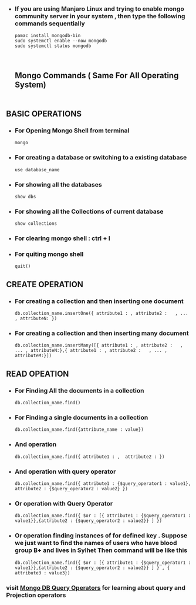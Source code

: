 
 - ### If you are using Manjaro Linux and trying to enable mongo community server in your system , then type the following commands sequentially
       pamac install mongodb-bin
       sudo systemctl enable --now mongodb
       sudo systemctl status mongodb
    
    <br>

    ## Mongo Commands ( Same For All Operating System) <br><br>

## BASIC OPERATIONS
- ### For Opening Mongo Shell from terminal
      mongo
- ### For creating a database or switching to a existing database
      use database_name
- ### For showing all the databases
      show dbs
- ### For showing all the Collections of current database
      show collections
- ### For clearing mongo shell : ctrl + l
- ### For quiting mongo shell 
      quit()

## CREATE OPERATION
- ### For creating a collection and then inserting one document
      db.collection_name.insertOne({ attribute1 : , attribute2 :   , ... , attributeN: })
- ### For creating a collection and then inserting many document
      db.collection_name.insertMany([{ attribute1 : , attribute2 :   , ... , attributeN:},{ attribute1 : , attribute2 :   , ... , attributeM:}])

## READ OPEATION 
- ### For Finding All the documents in a collection
      db.collection_name.find()
- ### For Finding a single documents in a collection
      db.collection_name.find({attribute_name : value})
- ### And operation 
      db.collection_name.find({ attribute1 : ,  attribute2 : })
- ### And operation with query operator
      db.collection_name.find({ attribute1 : {$query_operator1 : value1}, attribute2 : {$query_operator2 : value2} })
- ### Or operation with Query Operator 
      db.collection_name.find({ $or : [{ attribute1 : {$query_operator1 : value1}},{attribute2 : {$query_operator2 : value2}} ] })
- ### Or operation finding instances of for defined key . Suppose we just want to find the names of users who have blood group B+ and lives in Sylhet Then command will be like this 
      db.collection_name.find({ $or : [{ attribute1 : {$query_operator1 : value1}},{attribute2 : {$query_operator2 : value2}} ] } , { attribute3 : value3})

### visit [Mongo DB Query Operators](https://docs.mongodb.com/manual/reference/operator/query/) for learning about query and Projection operators

